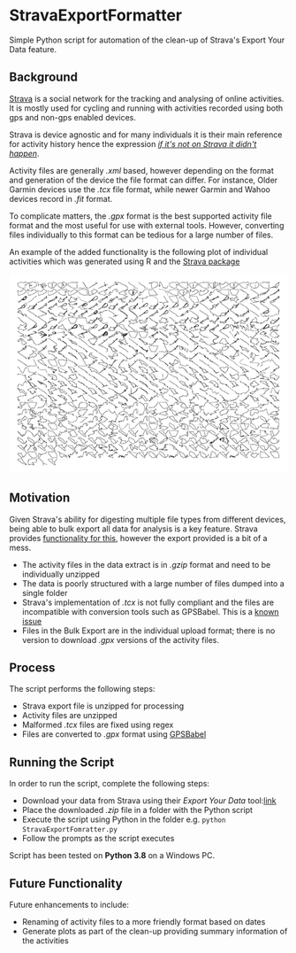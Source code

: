 # StravaExportFormatter
Simple Python script for automation of the clean-up of Strava's Export Your Data feature.

## Background
[Strava](https://www.strava.com) is a social network for the tracking and analysing of online activities. It is mostly used for cycling and running with activities recorded using both gps and non-gps enabled devices. 

Strava is device agnostic and for many individuals it is their main reference for activity history hence the expression *[if it's not on Strava it didn't happen](https://www.bicycling.com/culture/a22736718/why-strava-and-instagram-are-so-addicting-for-cyclists/)*.

Activity files are generally *.xml* based, however depending on the format and generation of the device the file format can differ. For instance, Older Garmin devices use the *.tcx* file format, while newer Garmin and Wahoo devices record in *.fit* format. 

To complicate matters, the *.gpx* format is the best supported activity file format and the most useful for use with external tools. However, converting files individually to this format can be tedious for a large number of files. 

An example of the added functionality is the following plot of individual activities which was generated using R and the [Strava package](https://github.com/marcusvolz/strava)

![](/plots/facets_plot-1.png)

## Motivation
Given Strava's ability for digesting multiple file types from different devices, being able to bulk export all data for analysis is a key feature. Strava provides [functionality for this](https://support.strava.com/hc/en-us/articles/216918437-Exporting-your-Data-and-Bulk-Export), however the export provided is a bit of a mess.

- The activity files in the data extract is in *.gzip* format and need to be individually unzipped
- The data is poorly structured with a large number of files dumped into a single folder
- Strava's implementation of *.tcx*  is not fully compliant and the files are incompatible with conversion tools such as GPSBabel. This is a [known issue](https://github.com/gpsbabel/gpsbabel/issues/371)
- Files in the Bulk Export are in the individual upload format; there is no version to download *.gpx* versions of the activity files.

## Process
The script performs the following steps:

- Strava export file is unzipped for processing
- Activity files are unzipped
- Malformed *.tcx* files are fixed using regex
- Files are converted to *.gpx* format using [GPSBabel](https://www.gpsbabel.org/)

## Running the Script
In order to run the script, complete the following steps:

- Download your data from Strava using their *Export Your Data* tool:[link](https://support.strava.com/hc/en-us/articles/216918437-Exporting-your-Data-and-Bulk-Export)
- Place the downloaded *.zip* file in a folder with the Python script
- Execute the script using Python in the folder e.g. `python StravaExportFomratter.py`
- Follow the prompts as the script executes

Script has been tested on **Python 3.8** on a Windows PC. 

## Future Functionality
Future enhancements to include:

- Renaming of activity files to a more friendly format based on dates
- Generate plots as part of the clean-up providing summary information of the activities





